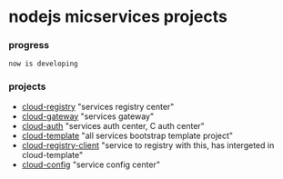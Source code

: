 # nodejs micservices projects

### progress
    now is developing
    
### projects
- [cloud-registry](https://github.com/wanglihui/cloud-registry) "services registry center"
- [cloud-gateway](https://github.com/wanglihui/cloud-gateway) "services gateway"
- [cloud-auth](https://github.com/wanglihui/cloud-auth) "services auth center, C auth center"
- [cloud-template](https://github.com/wanglihui/cloud-template) "all services bootstrap template project"
- [cloud-registry-client](https://github.com/wanglihui/cloud/cloud-registry-client) "service to registry with this, has intergeted in cloud-template"
- [cloud-config](https://github.com/wanglihui/cloud-config) "service config center"
